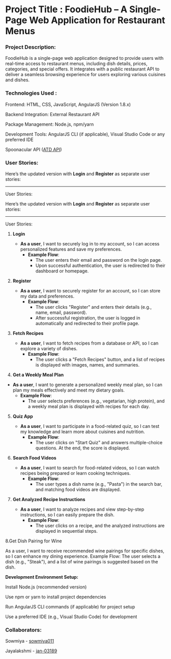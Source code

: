 # Project Title : FoodieHub – A Single-Page Web Application for Restaurant Menus

### Project Description:
FoodieHub is a single-page web application designed to provide users with real-time access to restaurant menus, including dish details, prices, categories, and special offers. It integrates with a public restaurant API to deliver a seamless browsing experience for users exploring various cuisines and dishes.


### Technologies Used :
Frontend: HTML, CSS, JavaScript, AngularJS (Version 1.8.x)

Backend Integration: External Restaurant API

Package Management: Node.js, npm/yarn

Development Tools: AngularJS CLI (if applicable), Visual Studio Code or any preferred IDE

Spoonacular API ([ATD API](https://www.allthingsdev.co/))

### User Stories:


Here’s the updated version with **Login** and **Register** as separate user stories:

---

User Stories:

Here’s the updated version with **Login** and **Register** as separate user stories:

---

User Stories:

1. **Login**  
   - **As a user**, I want to securely log in to my account, so I can access personalized features and save my preferences.  
     - **Example Flow**:  
       - The user enters their email and password on the login page.  
       - Upon successful authentication, the user is redirected to their dashboard or homepage.

2. **Register**  
   - **As a user**, I want to securely register for an account, so I can store my data and preferences.  
     - **Example Flow**:  
       - The user clicks "Register" and enters their details (e.g., name, email, password).  
       - After successful registration, the user is logged in automatically and redirected to their profile page.

3. **Fetch Recipes**  
   - **As a user**, I want to fetch recipes from a database or API, so I can explore a variety of dishes.  
     - **Example Flow**:  
       - The user clicks a "Fetch Recipes" button, and a list of recipes is displayed with images, names, and summaries.

4.  **Get a Weekly Meal Plan**  
   - **As a user**, I want to generate a personalized weekly meal plan, so I can plan my meals effectively and meet my dietary goals.  
     - **Example Flow**:  
       - The user selects preferences (e.g., vegetarian, high protein), and a weekly meal plan is displayed with recipes for each day.
         
5. **Quiz App**  
   - **As a user**, I want to participate in a food-related quiz, so I can test my knowledge and learn more about cuisines and nutrition.  
     - **Example Flow**:  
       - The user clicks on "Start Quiz" and answers multiple-choice questions. At the end, the score is displayed.

6. **Search Food Videos**  
   - **As a user**, I want to search for food-related videos, so I can watch recipes being prepared or learn cooking techniques.  
     - **Example Flow**:  
       - The user types a dish name (e.g., "Pasta") in the search bar, and matching food videos are displayed.

7. **Get Analyzed Recipe Instructions**  
   - **As a user**, I want to analyze recipes and view step-by-step instructions, so I can easily prepare the dish.  
     - **Example Flow**:  
       - The user clicks on a recipe, and the analyzed instructions are displayed in sequential steps.

8.Get Dish Pairing for Wine

As a user, I want to receive recommended wine pairings for specific dishes, so I can enhance my dining experience.
Example Flow:
The user selects a dish (e.g., "Steak"), and a list of wine pairings is suggested based on the dish.




**Development Environment Setup:**

Install Node.js (recommended version)

Use npm or yarn to install project dependencies

Run AngularJS CLI commands (if applicable) for project setup

Use a preferred IDE (e.g., Visual Studio Code) for development



### Collaborators:

Sowmiya  - [sowmiya011](https://github.com/sowmiya011)

Jayalakshmi  - [jan-03189](https://github.com/jan-03189)



